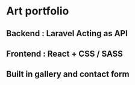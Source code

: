 
# Art portfolio 
## Backend  : Laravel Acting as API
## Frontend : React + CSS / SASS

## Built in gallery and contact form
#
